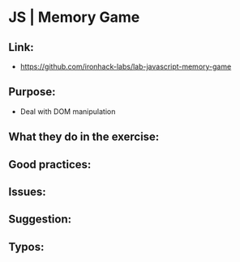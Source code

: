 # JS | Memory Game

## Link:
  - https://github.com/ironhack-labs/lab-javascript-memory-game
## Purpose:
  - Deal with DOM manipulation
## What they do in the exercise:

## Good practices:

## Issues:

## Suggestion:

## Typos:


